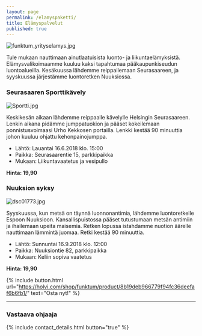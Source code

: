 ```yaml
---
layout: page
permalink: /elamyspaketti/
title: Elämyspalvelut
published: true
---
```


![funktum_yrityselamys.jpg]({{site.baseurl}}/media/funktum_yrityselamys.jpg)

Tule mukaan nauttimaan ainutlaatuisista luonto- ja liikuntaelämyksistä. Elämysvalikoimaamme kuuluu kaksi tapahtumaa pääkaupunkiseudun luontoalueilla. Kesäkuussa lähdemme reippailemaan Seurasaareen, ja syyskuussa järjestämme luontoretken Nuuksiossa.


### Seurasaaren Sporttikävely

![Sportti.jpg]({{site.baseurl}}/media/Sportti.jpg)

Keskikesän aikaan lähdemme reippaalle kävelylle Helsingin Seurasaareen. Lenkin aikana pidämme jumppatuokion ja pääset
kokeilemaan ponnistusvoimaasi Urho Kekkosen portailla. Lenkki kestää 90 minuuttia johon kuuluu ohjattu kehonpainojumppa. 

* Lähtö: Lauantai 16.6.2018 klo. 15:00
* Paikka: Seurasaarentie 15, parkkipaikka
* Mukaan: Liikuntavaatetus ja vesipullo

**Hinta: 19,90** 


### Nuuksion syksy

![dsc01773.jpg]({{site.baseurl}}/media/dsc01773.jpg)


Syyskuussa, kun metsä on täynnä luonnonantimia, lähdemme luontoretkelle Espoon Nuuksioon. 
Kansallispuistossa pääset tutustumaan metsän antimiin ja ihailemaan upeita maisemia. 
Retken lopussa istahdamme nuotion äärelle nauttimaan lämmintä juomaa. Retki kestää 90 minuuttia.

* Lähtö: Sunnuntai 16.9.2018 klo. 12:00
* Paikka: Nuuksiontie 82, parkkipaikka
* Mukaan: Keliin sopiva vaatetus

**Hinta: 19,90** 


{% include button.html url="https://holvi.com/shop/funktum/product/8b19deb966779f94fc36deefaf6b6fb1/" text="Osta nyt!" %} 

---

### Vastaava ohjaaja

{% include contact_details.html button="true" %}
